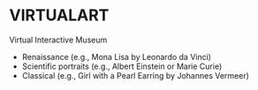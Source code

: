 # VIRTUALART
Virtual Interactive Museum

- Renaissance (e.g., Mona Lisa by Leonardo da Vinci)
- Scientific portraits (e.g., Albert Einstein or Marie Curie)
- Classical (e.g., Girl with a Pearl Earring by Johannes Vermeer)

